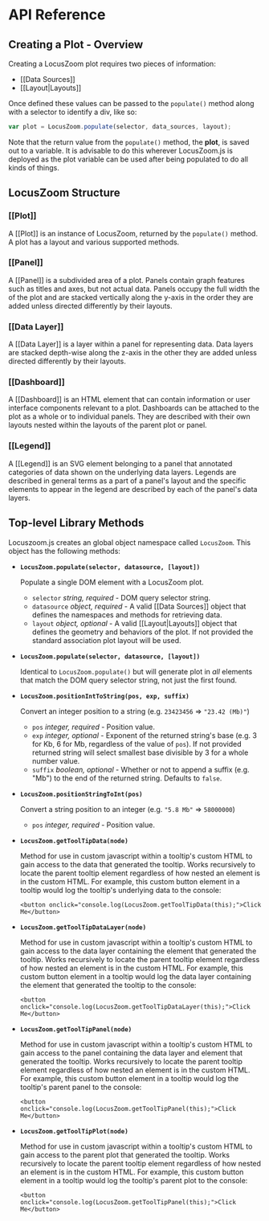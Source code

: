 # API Reference

## Creating a Plot - Overview

Creating a LocusZoom plot requires two pieces of information:

* [[Data Sources]]
* [[Layout|Layouts]]

Once defined these values can be passed to the `populate()` method along with a selector to identify a div, like so:

```javascript
var plot = LocusZoom.populate(selector, data_sources, layout); 
```

Note that the return value from the `populate()` method, the **plot**, is saved out to a variable. It is advisable to do this wherever LocusZoom.js is deployed as the plot variable can be used after being populated to do all kinds of things.

## LocusZoom Structure

### [[Plot]]

A [[Plot]] is an instance of LocusZoom, returned by the `populate()` method. A plot has a layout and various supported methods.

### [[Panel]]

A [[Panel]] is a subdivided area of a plot. Panels contain graph features such as titles and axes, but not actual data. Panels occupy the full width the of the plot and are stacked vertically along the y-axis in the order they are added unless directed differently by their layouts.

### [[Data Layer]]

A [[Data Layer]] is a layer within a panel for representing data. Data layers are stacked depth-wise along the z-axis in the other they are added unless directed differently by their layouts.

### [[Dashboard]]

A [[Dashboard]] is an HTML element that can contain information or user interface components relevant to a plot. Dashboards can be attached to the plot as a whole or to individual panels. They are described with their own layouts nested within the layouts of the parent plot or panel.

### [[Legend]]

A [[Legend]] is an SVG element belonging to a panel that annotated categories of data shown on the underlying data layers. Legends are described in general terms as a part of a panel's layout and the specific elements to appear in the legend are described by each of the panel's data layers.

## Top-level Library Methods

Locuszoom.js creates an global object namespace called `LocusZoom`. This object has the following methods:

* **`LocusZoom.populate(selector, datasource, [layout])`**  
  
  Populate a single DOM element with a LocusZoom plot.  
  * `selector` *string, required* - DOM query selector string.  
  * `datasource` *object, required* - A valid [[Data Sources]] object that defines the namespaces and methods for retrieving data.  
  * `layout` *object, optional* - A valid [[Layout|Layouts]] object that defines the geometry and behaviors of the plot. If not provided the standard association plot layout will be used.  

* **`LocusZoom.populate(selector, datasource, [layout])`**  
  
  Identical to `LocusZoom.populate()` but will generate plot in *all* elements that match the DOM query selector string, not just the first found.  

* **`LocusZoom.positionIntToString(pos, exp, suffix)`**  
  
  Convert an integer position to a string (e.g. `23423456` => `"23.42 (Mb)"`)  
  * `pos` *integer, required* - Position value.  
  * `exp` *integer, optional* - Exponent of the returned string's base (e.g. 3 for Kb, 6 for Mb, regardless of the value of `pos`). If not provided returned string will select smallest base divisible by 3 for a whole number value.   
  * `suffix` *boolean, optional* - Whether or not to append a suffix (e.g. "Mb") to the end of the returned string. Defaults to `false`.  

* **`LocusZoom.positionStringToInt(pos)`**  
  
  Convert a string position to an integer (e.g. `"5.8 Mb"` => `58000000`)
  * `pos` *integer, required* - Position value.  

* **`LocusZoom.getToolTipData(node)`**  

  Method for use in custom javascript within a tooltip's custom HTML to gain access to the data that generated the tooltip. Works recursively to locate the parent tooltip element regardless of how nested an element is in the custom HTML. For example, this custom button element in a tooltip would log the tooltip's underlying data to the console:  
  
  `<button onclick="console.log(LocusZoom.getToolTipData(this);">Click Me</button>`  

* **`LocusZoom.getToolTipDataLayer(node)`**  

  Method for use in custom javascript within a tooltip's custom HTML to gain access to the data layer containing the element that generated the tooltip. Works recursively to locate the parent tooltip element regardless of how nested an element is in the custom HTML. For example, this custom button element in a tooltip would log the data layer containing the element that generated the tooltip to the console:  
  
  `<button onclick="console.log(LocusZoom.getToolTipDataLayer(this);">Click Me</button>`  

* **`LocusZoom.getToolTipPanel(node)`**  

  Method for use in custom javascript within a tooltip's custom HTML to gain access to the panel containing the data layer and element that generated the tooltip. Works recursively to locate the parent tooltip element regardless of how nested an element is in the custom HTML. For example, this custom button element in a tooltip would log the tooltip's parent panel to the console:  
  
  `<button onclick="console.log(LocusZoom.getToolTipPanel(this);">Click Me</button>`  

* **`LocusZoom.getToolTipPlot(node)`**  

  Method for use in custom javascript within a tooltip's custom HTML to gain access to the parent plot that generated the tooltip. Works recursively to locate the parent tooltip element regardless of how nested an element is in the custom HTML. For example, this custom button element in a tooltip would log the tooltip's parent plot to the console:  
  
  `<button onclick="console.log(LocusZoom.getToolTipPanel(this);">Click Me</button>`  
